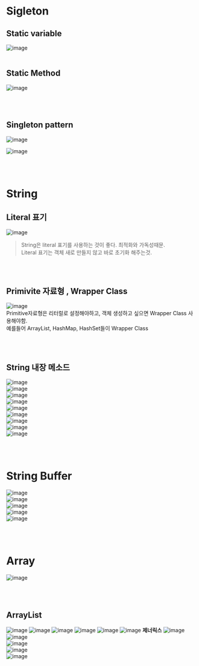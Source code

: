 # Sigleton
## Static variable
![image](https://user-images.githubusercontent.com/84604563/163898977-b4a1112f-467b-4543-9573-63bbdc4becaf.png)
<br></br>

## Static Method
![image](https://user-images.githubusercontent.com/84604563/163899064-6ed3b60c-f311-47e0-b2de-fe9581d2ebe2.png)

<br></br>

## Singleton pattern
![image](https://user-images.githubusercontent.com/84604563/163898886-946d9881-24b4-465e-b6de-4e31799ecc6e.png)  

![image](https://user-images.githubusercontent.com/84604563/163898936-56539869-1cee-47aa-9f58-55755df2a0c9.png)

<br></br>

# String
## Literal 표기
![image](https://user-images.githubusercontent.com/84604563/163899410-f89fe96c-439d-4194-91e5-4aec8a1aaa6c.png)
> String은 literal 표기를 사용하는 것이 좋다. 최적화와 가독성때문.    
> Literal 표기는 객체 새로 만들지 않고 바로 초기화 해주는것.  

<br></br>

## Primivite 자료형 , Wrapper Class
![image](https://user-images.githubusercontent.com/84604563/163899699-6b46e397-38e9-414e-97d8-103bbb6e9bd9.png)  
Primitive자료형은 리터럴로 설정해야하고, 객체 생성하고 싶으면 Wrapper Class 사용해야함.  
예를들어 ArrayList, HashMap, HashSet들이 Wrapper Class  

<br></br>

## String 내장 메소드
![image](https://user-images.githubusercontent.com/84604563/163899944-40084616-514b-491c-90a4-1d36e63e0756.png)    
![image](https://user-images.githubusercontent.com/84604563/163899978-1aaf36c9-931c-46cb-a706-e88015a27521.png)  
![image](https://user-images.githubusercontent.com/84604563/163900027-2b60ea0d-571d-4707-92cc-6ece884cff11.png)  
![image](https://user-images.githubusercontent.com/84604563/163900143-ffd548de-6f0f-496f-9f5e-46e05aaf845f.png)  
![image](https://user-images.githubusercontent.com/84604563/163900216-c664fe35-f733-46e2-9d89-ca239983eaec.png)  
![image](https://user-images.githubusercontent.com/84604563/163900230-99c33547-317b-4d13-8cea-b5fbba4eae85.png)  
![image](https://user-images.githubusercontent.com/84604563/163900250-277dc49f-cd51-469c-9a30-adc9e89ed21f.png)  
![image](https://user-images.githubusercontent.com/84604563/163900289-5296e202-17a4-42da-b43a-628de9954106.png)  
![image](https://user-images.githubusercontent.com/84604563/163900459-2e18817f-b08a-4533-b10a-4c4b61d27f6e.png)  

<br></br>

# String Buffer
![image](https://user-images.githubusercontent.com/84604563/163901186-61f134e3-0942-44d1-bd43-a1877de63e64.png)   
![image](https://user-images.githubusercontent.com/84604563/163901269-fd24d3e7-ff0f-459a-b146-c1a7493cd81e.png)  
![image](https://user-images.githubusercontent.com/84604563/163901446-0785c825-c17b-4c48-9015-e82169477c99.png)  
![image](https://user-images.githubusercontent.com/84604563/163901471-5fa228cc-339b-4364-8da4-5d5da0a3f6fd.png)  
![image](https://user-images.githubusercontent.com/84604563/163901510-1dd4c97a-f4b4-4394-9bc4-6f59c99ab460.png)  

<br></br>

# Array
![image](https://user-images.githubusercontent.com/84604563/163901605-83d1f6ee-6b30-4974-9734-9898fe049407.png)


<br></br>

## ArrayList
![image](https://user-images.githubusercontent.com/84604563/163902323-4c08135c-2ad3-49e6-8be6-ac786a8f1808.png)
![image](https://user-images.githubusercontent.com/84604563/163902339-72d73f6a-5e25-4245-b4f2-ef6208985a3c.png)
![image](https://user-images.githubusercontent.com/84604563/163902367-8b2c035b-3cb7-4448-aee2-439d08c0cd00.png)
![image](https://user-images.githubusercontent.com/84604563/163902374-4e60b15c-ee3e-43d9-bf64-72c28addb8ae.png)
![image](https://user-images.githubusercontent.com/84604563/163902394-2ddf7c07-2903-4756-8ffe-51bfef92b984.png)
![image](https://user-images.githubusercontent.com/84604563/163902446-8a1aac7a-8e2c-4cd7-a1a3-744d91db4490.png)
**제너릭스**
![image](https://user-images.githubusercontent.com/84604563/163902483-c315bf4a-4619-469f-a07f-2b2c9d4616f8.png)  
![image](https://user-images.githubusercontent.com/84604563/163916685-f2900c2a-8fd4-4431-b1ee-856126944034.png)  
![image](https://user-images.githubusercontent.com/84604563/163916721-a1875f88-a60c-4695-9374-cce3bab3143b.png)  
![image](https://user-images.githubusercontent.com/84604563/163916838-8ac6eed8-83fc-48e8-bcac-5e377bfbfa1a.png)  
![image](https://user-images.githubusercontent.com/84604563/163916932-f90167b0-bc69-418a-acde-4ccda896b461.png)  


